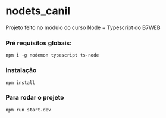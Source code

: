 # nodets_canil
Projeto feito no módulo do curso Node + Typescript do B7WEB

### Pré requisitos globais:
`npm i -g nodemon typescript ts-node`

### Instalação
`npm install`

### Para rodar o projeto
`npm run start-dev`